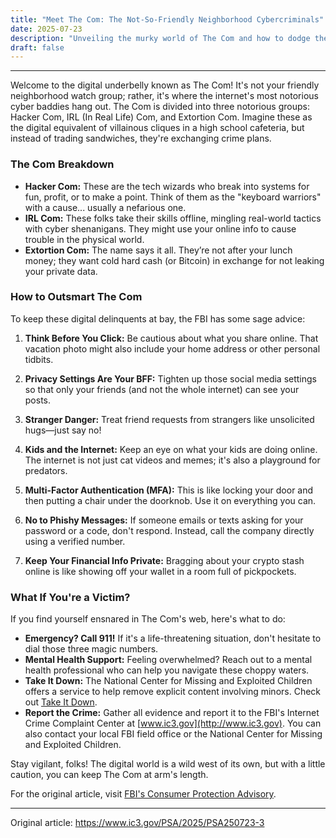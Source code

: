 ```yaml
---
title: "Meet The Com: The Not-So-Friendly Neighborhood Cybercriminals"
date: 2025-07-23
description: "Unveiling the murky world of The Com and how to dodge their online traps."
draft: false
---
```


---

Welcome to the digital underbelly known as The Com! It's not your friendly neighborhood watch group; rather, it's where the internet's most notorious cyber baddies hang out. The Com is divided into three notorious groups: Hacker Com, IRL (In Real Life) Com, and Extortion Com. Imagine these as the digital equivalent of villainous cliques in a high school cafeteria, but instead of trading sandwiches, they're exchanging crime plans.

### The Com Breakdown
- **Hacker Com:** These are the tech wizards who break into systems for fun, profit, or to make a point. Think of them as the "keyboard warriors" with a cause... usually a nefarious one.
- **IRL Com:** These folks take their skills offline, mingling real-world tactics with cyber shenanigans. They might use your online info to cause trouble in the physical world.
- **Extortion Com:** The name says it all. They’re not after your lunch money; they want cold hard cash (or Bitcoin) in exchange for not leaking your private data.

### How to Outsmart The Com
To keep these digital delinquents at bay, the FBI has some sage advice:

1. **Think Before You Click:** Be cautious about what you share online. That vacation photo might also include your home address or other personal tidbits.
   
2. **Privacy Settings Are Your BFF:** Tighten up those social media settings so that only your friends (and not the whole internet) can see your posts.

3. **Stranger Danger:** Treat friend requests from strangers like unsolicited hugs—just say no!

4. **Kids and the Internet:** Keep an eye on what your kids are doing online. The internet is not just cat videos and memes; it's also a playground for predators.

5. **Multi-Factor Authentication (MFA):** This is like locking your door and then putting a chair under the doorknob. Use it on everything you can.

6. **No to Phishy Messages:** If someone emails or texts asking for your password or a code, don't respond. Instead, call the company directly using a verified number.

7. **Keep Your Financial Info Private:** Bragging about your crypto stash online is like showing off your wallet in a room full of pickpockets.

### What If You're a Victim?
If you find yourself ensnared in The Com's web, here's what to do:

- **Emergency? Call 911!** If it's a life-threatening situation, don't hesitate to dial those three magic numbers.
- **Mental Health Support:** Feeling overwhelmed? Reach out to a mental health professional who can help you navigate these choppy waters.
- **Take It Down:** The National Center for Missing and Exploited Children offers a service to help remove explicit content involving minors. Check out [Take It Down](https://takeitdown.ncmec.org).
- **Report the Crime:** Gather all evidence and report it to the FBI's Internet Crime Complaint Center at [www.ic3.gov](http://www.ic3.gov). You can also contact your local FBI field office or the National Center for Missing and Exploited Children.

Stay vigilant, folks! The digital world is a wild west of its own, but with a little caution, you can keep The Com at arm's length.

For the original article, visit [FBI's Consumer Protection Advisory](https://www.fbi.gov).

---
Original article: https://www.ic3.gov/PSA/2025/PSA250723-3